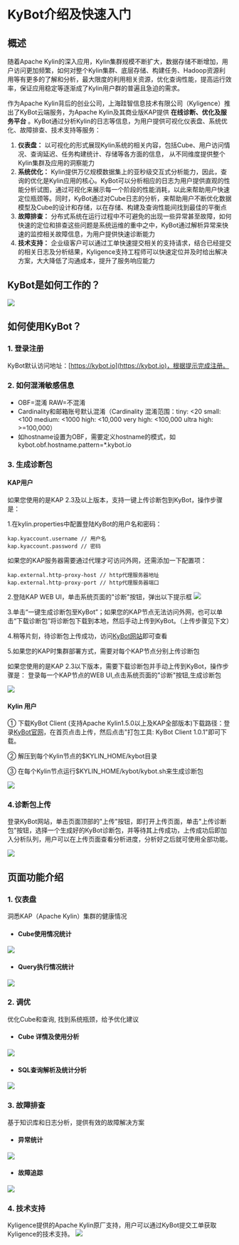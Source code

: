 # KyBot介绍及快速入门

## 概述

随着Apache Kylin的深入应用，Kylin集群规模不断扩大，数据存储不断增加，用户访问更加频繁，如何对整个Kylin集群、底层存储、构建任务、Hadoop资源利用等有更多的了解和分析，最大限度的利用相关资源，优化查询性能，提高运行效率，保证应用稳定等逐渐成了Kylin用户群的普遍且急迫的需求。

作为Apache Kylin背后的创业公司，上海跬智信息技术有限公司（Kyligence）推出了KyBot云端服务，为Apache Kylin及其商业版KAP提供 **在线诊断、优化及服务平台** 。KyBot通过分析Kylin的日志等信息，为用户提供可视化仪表盘、系统优化、故障排查、技术支持等服务：

1. **仪表盘：** 以可视化的形式展现Kylin系统的相关内容，包括Cube、用户访问情况、查询延迟、任务构建统计、存储等各方面的信息， 从不同维度提供整个Kylin集群及应用的洞察能力
2. **系统优化：** Kylin提供万亿规模数据集上的亚秒级交互式分析能力，因此，查询的优化是Kylin应用的核心。KyBot可以分析相应的日志为用户提供直观的性能分析试图，通过可视化来展示每一个阶段的性能消耗，以此来帮助用户快速定位瓶颈等。同时，KyBot通过对Cube日志的分析，来帮助用户不断优化数据模型及Cube的设计和存储，以在存储、构建及查询性能间找到最佳的平衡点
3. **故障排查：** 分布式系统在运行过程中不可避免的出现一些异常甚至故障，如何快速的定位和排查这些问题是系统运维的重中之中，KyBot通过解析异常来快速的监控相关故障信息，为用户提供快速诊断能力
4. **技术支持：** 企业级客户可以通过工单快速提交相关的支持请求，结合已经提交的相关日志及分析结果，Kyligence支持工程师可以快速定位并及时给出解决方案，大大降低了沟通成本，提升了服务响应能力



## KyBot是如何工作的？

![](images/Picture1.png)



## 如何使用KyBot？

### 1. 登录注册

KyBot默认访问地址：[https://kybot.io](https://kybot.io)，根据提示完成注册。

### 2. 如何混淆敏感信息

- OBF=混淆 RAW=不混淆
- Cardinality和邮箱账号默认混淆（Cardinality 混淆范围：tiny: &lt;20 small: &lt;100 medium: &lt;1000 high: &lt;10,000 very high: &lt;100,000 ultra high: &gt;=100,000）
- 如hostname设置为OBF，需要定义hostname的模式，如kybot.obf.hostname.pattern=\*.kybot.io

### 3. 生成诊断包

#### KAP用户

如果您使用的是KAP 2.3及以上版本，支持一键上传诊断包到KyBot，操作步骤是：

1.在kylin.properties中配置登陆KyBot的用户名和密码：

```
kap.kyaccount.username // 用户名
kap.kyaccount.password // 密码
```

如果您的KAP服务器需要通过代理才可访问外网，还需添加一下配置项：

```
kap.external.http-proxy-host // http代理服务器地址
kap.external.http-proxy-port // http代理服务器端口
```

2.登陆KAP WEB UI，单击系统页面的"诊断"按钮，弹出以下提示框
![](images/Picture12.png)

3.单击“一键生成诊断包至KyBot”；如果您的KAP节点无法访问外网，也可以单击“下载诊断包”将诊断包下载到本地，然后手动上传到KyBot。（上传步骤见下文）

4.稍等片刻，待诊断包上传成功，访问[KyBot网站](https://kybot.io)即可查看 

5.如果您的KAP时集群部署方式，需要对每个KAP节点分别上传诊断包

如果您使用的是KAP 2.3以下版本，需要下载诊断包并手动上传到KyBot，操作步骤是：
登录每一个KAP节点的WEB UI,点击系统页面的"诊断"按钮,生成诊断包

![](images/Picture2.png)

#### Kylin 用户

① 下载KyBot Client (支持Apache Kylin1.5.0以上及KAP全部版本)下载路径：登录[KyBot官网](https://kybot.io)，在首页点击上传，然后点击"打包工具: KyBot Client 1.0.1"即可下载。

② 解压到每个Kylin节点的$KYLIN\_HOME/kybot目录

③ 在每个Kylin节点运行$KYLIN\_HOME/kybot/kybot.sh来生成诊断包

![](images/Picture3.png)

### 4.诊断包上传

登录KyBot网站，单击页面顶部的"上传"按钮，即打开上传页面，单击"上传诊断包"按钮，选择一个生成好的KyBot诊断包，并等待其上传成功，上传成功后即加入分析队列，用户可以在上传页面查看分析进度，分析好之后就可使用全部功能。

![](images/Picture4.png)



## 页面功能介绍

### 1. 仪表盘

洞悉KAP（Apache Kylin）集群的健康情况

- #### Cube使用情况统计

![](images/Picture5.png)

- #### Query执行情况统计

![](images/Picture6.png)

### 2. 调优

优化Cube和查询, 找到系统瓶颈，给予优化建议

- #### Cube 详情及使用分析

![](images/Picture7.png)

- #### SQL查询解析及统计分析

![](images/Picture8.png)

### 3. 故障排查

基于知识库和日志分析，提供有效的故障解决方案

- #### 异常统计

![](images/Picture9.png)

- #### 故障追踪

![](images/Picture10.png)

### 4. 技术支持

Kyligence提供的Apache Kylin原厂支持，用户可以通过KyBot提交工单获取Kyligence的技术支持。 ![](images/Picture11.png)
